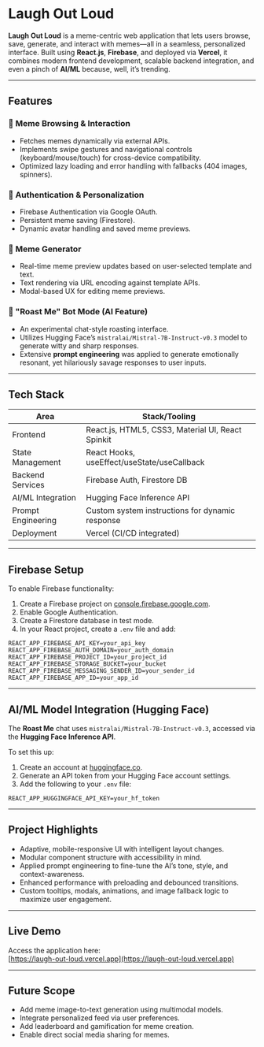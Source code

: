 # Laugh Out Loud

**Laugh Out Loud** is a meme-centric web application that lets users browse, save, generate, and interact with memes—all in a seamless, personalized interface. Built using **React.js**, **Firebase**, and deployed via **Vercel**, it combines modern frontend development, scalable backend integration, and even a pinch of **AI/ML** because, well, it’s trending.

---

## Features

### 🔹 Meme Browsing & Interaction
- Fetches memes dynamically via external APIs.
- Implements swipe gestures and navigational controls (keyboard/mouse/touch) for cross-device compatibility.
- Optimized lazy loading and error handling with fallbacks (404 images, spinners).

### 🔹 Authentication & Personalization
- Firebase Authentication via Google OAuth.
- Persistent meme saving (Firestore).
- Dynamic avatar handling and saved meme previews.

### 🔹 Meme Generator
- Real-time meme preview updates based on user-selected template and text.
- Text rendering via URL encoding against template APIs.
- Modal-based UX for editing meme previews.

### 🔹 "Roast Me" Bot Mode (AI Feature)
- An experimental chat-style roasting interface.
- Utilizes Hugging Face’s `mistralai/Mistral-7B-Instruct-v0.3` model to generate witty and sharp responses.
- Extensive **prompt engineering** was applied to generate emotionally resonant, yet hilariously savage responses to user inputs.

---

## Tech Stack

| Area                | Stack/Tooling                                       |
|---------------------|-----------------------------------------------------|
| Frontend            | React.js, HTML5, CSS3, Material UI, React Spinkit  |
| State Management    | React Hooks, useEffect/useState/useCallback         |
| Backend Services    | Firebase Auth, Firestore DB                         |
| AI/ML Integration   | Hugging Face Inference API                          |
| Prompt Engineering  | Custom system instructions for dynamic response     |
| Deployment          | Vercel (CI/CD integrated)                           |

---

## Firebase Setup

To enable Firebase functionality:

1. Create a Firebase project on [console.firebase.google.com](https://console.firebase.google.com).
2. Enable Google Authentication.
3. Create a Firestore database in test mode.
4. In your React project, create a `.env` file and add:

```env
REACT_APP_FIREBASE_API_KEY=your_api_key
REACT_APP_FIREBASE_AUTH_DOMAIN=your_auth_domain
REACT_APP_FIREBASE_PROJECT_ID=your_project_id
REACT_APP_FIREBASE_STORAGE_BUCKET=your_bucket
REACT_APP_FIREBASE_MESSAGING_SENDER_ID=your_sender_id
REACT_APP_FIREBASE_APP_ID=your_app_id

```
---

## AI/ML Model Integration (Hugging Face)

The **Roast Me** chat uses `mistralai/Mistral-7B-Instruct-v0.3`, accessed via the **Hugging Face Inference API**.

To set this up:

1. Create an account at [huggingface.co](https://huggingface.co).
2. Generate an API token from your Hugging Face account settings.
3. Add the following to your `.env` file:

```env
REACT_APP_HUGGINGFACE_API_KEY=your_hf_token
```
---

## Project Highlights

- Adaptive, mobile-responsive UI with intelligent layout changes.
- Modular component structure with accessibility in mind.
- Applied prompt engineering to fine-tune the AI’s tone, style, and context-awareness.
- Enhanced performance with preloading and debounced transitions.
- Custom tooltips, modals, animations, and image fallback logic to maximize user engagement.

---

## Live Demo

Access the application here:  
[https://laugh-out-loud.vercel.app](https://laugh-out-loud.vercel.app)

---

## Future Scope

- Add meme image-to-text generation using multimodal models.
- Integrate personalized feed via user preferences.
- Add leaderboard and gamification for meme creation.
- Enable direct social media sharing for memes.